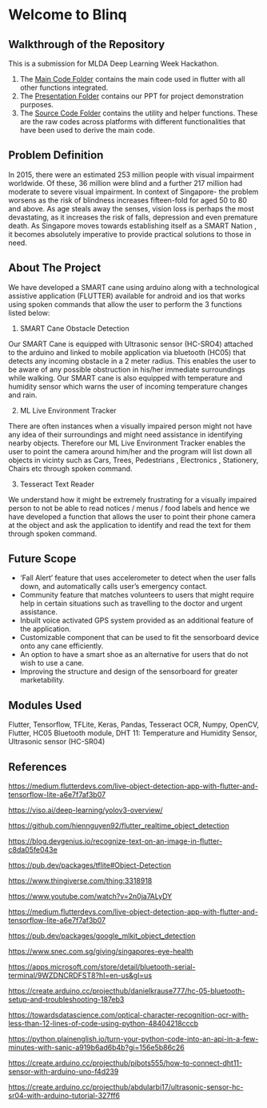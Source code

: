 # Welcome to Blinq 

## Walkthrough of the Repository  

This is a submission for MLDA Deep Learning Week Hackathon. 

1) The [Main Code Folder](Main_Code/) contains the main code used in flutter with all other functions integrated.
2) The [Presentation Folder](Presentation/) contains our PPT for project demonstration purposes.
3) The [Source Code Folder](Source%20Code/) contains the utility and helper functions. These are the raw codes across platforms with different functionalities that have been used to derive the main code.


## Problem Definition

In 2015, there were an estimated 253 million people with visual impairment worldwide. Of these, 36 million were blind and a further 217 million had moderate to severe visual impairment. In context of Singapore- the problem worsens as the risk of blindness increases fifteen-fold for aged 50 to 80 and above. As age steals away the senses, vision loss is perhaps the most devastating, as it increases the risk of falls, depression and even premature death. As Singapore moves towards establishing itself as a SMART Nation , it becomes absolutely imperative to provide practical solutions to those in need. 


## About The Project 

We have developed a SMART cane using arduino along with a technological assistive application (FLUTTER)  available for android and ios that works using spoken commands that allow the user to perform the 3 functions listed below: 

1) SMART Cane Obstacle Detection  

Our SMART Cane is equipped with Ultrasonic sensor (HC-SRO4) attached to the arduino and linked to mobile application via bluetooth (HC05) that detects any incoming obstacle in a 2 meter radius. This enables the user to be aware of any possible obstruction in his/her immediate surroundings while walking. Our SMART cane is also equipped with temperature and humidity sensor which warns the user of incoming temperature changes and rain. 

2) ML Live Environment Tracker

There are often instances when a visually impaired person might not have any idea of their surroundings and might need assistance in identifying nearby objects. Therefore our ML Live Environment Tracker enables the user to point the camera around him/her and the program will list down all objects in vicinty such as Cars, Trees, Pedestrians , Electronics , Stationery, Chairs etc through spoken command.


3) Tesseract Text Reader

We understand how it might be extremely frustrating for a visually impaired person to not be able to read notices / menus / food labels and hence we have developed a function that allows the user to point their phone camera at the object and ask the application to identify and read the text for them through spoken command.


## Future Scope

- ‘Fall Alert’ feature that uses accelerometer to detect when the user falls down, and automatically calls user’s emergency contact.
- Community feature that matches volunteers to users that might require help in certain situations such as travelling to the doctor and urgent assistance. 
- Inbuilt voice activated GPS system provided as an additional feature of the application. 
- Customizable component that can be used to fit the sensorboard device onto any cane efficiently. 
- An option to have a smart shoe as an alternative for users that do not wish to use a cane. 
- Improving the structure and design of the sensorboard for greater marketability.


## Modules Used

Flutter, Tensorflow, TFLite, Keras, Pandas, Tesseract OCR, Numpy, OpenCV, Flutter, HC05 Bluetooth module, DHT 11: Temperature and Humidity Sensor, Ultrasonic sensor (HC-SR04)


## References 

https://medium.flutterdevs.com/live-object-detection-app-with-flutter-and-tensorflow-lite-a6e7f7af3b07

https://viso.ai/deep-learning/yolov3-overview/

https://github.com/hiennguyen92/flutter_realtime_object_detection

https://blog.devgenius.io/recognize-text-on-an-image-in-flutter-c8da05fe043e

https://pub.dev/packages/tflite#Object-Detection

https://www.thingiverse.com/thing:3318918

https://www.youtube.com/watch?v=2n0ja7ALyDY

https://medium.flutterdevs.com/live-object-detection-app-with-flutter-and-tensorflow-lite-a6e7f7af3b07

https://pub.dev/packages/google_mlkit_object_detection

https://www.snec.com.sg/giving/singapores-eye-health

https://apps.microsoft.com/store/detail/bluetooth-serial-terminal/9WZDNCRDFST8?hl=en-us&gl=us

https://create.arduino.cc/projecthub/danielkrause777/hc-05-bluetooth-setup-and-troubleshooting-187eb3

https://towardsdatascience.com/optical-character-recognition-ocr-with-less-than-12-lines-of-code-using-python-48404218cccb

https://python.plainenglish.io/turn-your-python-code-into-an-api-in-a-few-minutes-with-sanic-a919b6ad6b4b?gi=156e5b86c26

https://create.arduino.cc/projecthub/pibots555/how-to-connect-dht11-sensor-with-arduino-uno-f4d239

https://create.arduino.cc/projecthub/abdularbi17/ultrasonic-sensor-hc-sr04-with-arduino-tutorial-327ff6

